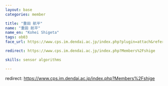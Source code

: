 ```yaml
---
layout: base
categories: member

title: "重田 航平"
name: "重田 航平"
name_en: "Kohei Shigeta"
tags: ob03
face_url: https://www.cps.im.dendai.ac.jp/index.php?plugin=attach&refer=Members&openfile=shige.JPG

redirect: https://www.cps.im.dendai.ac.jp/index.php?Members%2Fshige

skills: sensor algorithms

---
```


redirect: https://www.cps.im.dendai.ac.jp/index.php?Members%2Fshige
